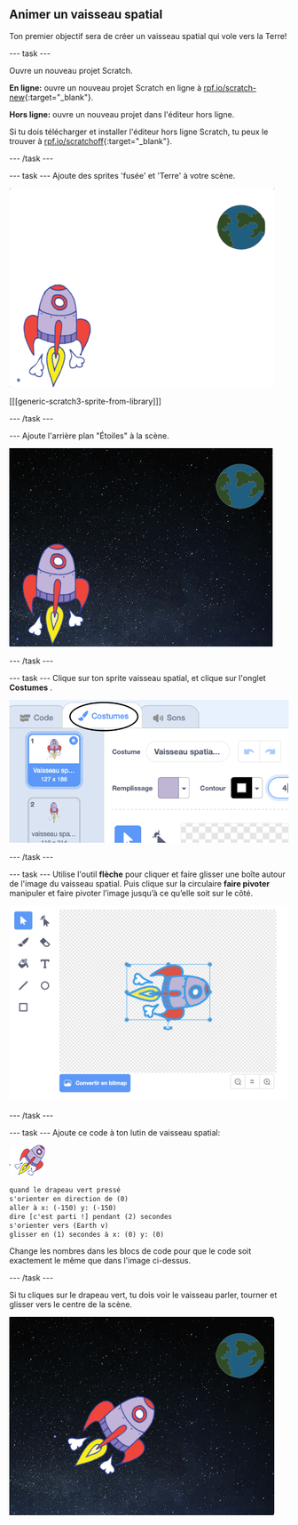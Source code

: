 ## Animer un vaisseau spatial

Ton premier objectif sera de créer un vaisseau spatial qui vole vers la Terre!

--- task ---

Ouvre un nouveau projet Scratch.

**En ligne:** ouvre un nouveau projet Scratch en ligne à [rpf.io/scratch-new](http://rpf.io/scratchon){:target="_blank"}.

**Hors ligne:** ouvre un nouveau projet dans l'éditeur hors ligne.

Si tu dois télécharger et installer l'éditeur hors ligne Scratch, tu peux le trouver à [rpf.io/scratchoff](http://rpf.io/scratchoff){:target="_blank"}.

--- /task ---

--- task --- Ajoute des sprites 'fusée' et 'Terre' à votre scène.

![Les sprites Vaisseau Spatial et Terre](images/space-sprites.png)

[[[generic-scratch3-sprite-from-library]]]

--- /task ---

--- Ajoute l'arrière plan "Étoiles" à la scène.

![Un arrière plan spatial](images/space-backdrop.png)

--- /task ---

--- task --- Clique sur ton sprite vaisseau spatial, et clique sur l'onglet **Costumes** .

![Costume de Sprite](images/space-costume.png)

--- /task ---

--- task --- Utilise l'outil **flèche** pour cliquer et faire glisser une boîte autour de l'image du vaisseau spatial. Puis clique sur la circulaire **faire pivoter** manipuler et faire pivoter l’image jusqu’à ce qu’elle soit sur le côté.

![Faire pivoter un costume](images/space-rotate.png)

--- /task ---

--- task --- Ajoute ce code à ton lutin de vaisseau spatial:

![Sprite de vaisseau spatial](images/sprite-spaceship.png)

```blocks3
quand le drapeau vert pressé
s'orienter en direction de (0)
aller à x: (-150) y: (-150)
dire [c'est parti !] pendant (2) secondes
s'orienter vers (Earth v)
glisser en (1) secondes à x: (0) y: (0)
```

Change les nombres dans les blocs de code pour que le code soit exactement le même que dans l'image ci-dessus.

--- /task ---

Si tu cliques sur le drapeau vert, tu dois voir le vaisseau parler, tourner et glisser vers le centre de la scène.

![Test d'une animation de vaisseau spatial](images/space-animate-stage.png)